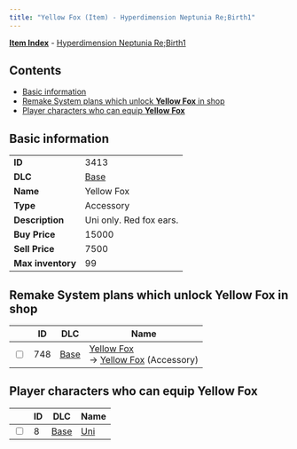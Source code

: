 ```yaml
---
title: "Yellow Fox (Item) - Hyperdimension Neptunia Re;Birth1"
---
```


[**Item Index**](/neptunia/rb1/item/index.html) - [Hyperdimension Neptunia Re;Birth1](/neptunia/rb1)

## Contents

- [Basic information](#basic-information)
- [Remake System plans which unlock **Yellow Fox** in shop](#remake-system-plans-which-unlock-yellow-fox-in-shop)
- [Player characters who can equip **Yellow Fox**](#player-characters-who-can-equip-yellow-fox)

## Basic information

|   |   |
| -- | -- |
| **ID** | 3413 |
| **DLC** | [Base](/neptunia/rb1/dlc/1-base.html) |
| **Name** | Yellow Fox |
| **Type** | Accessory |
| **Description** | Uni only. Red fox ears. |
| **Buy Price** | 15000 |
| **Sell Price** | 7500 |
| **Max inventory** | 99 |


## Remake System plans which unlock **Yellow Fox** in shop

|    | ID | DLC | Name |
| -- | -- | --- | ---- |
| <input type="checkbox" id="rb1-remake-1-748" class="trackbox" /> | 748 | [Base](/neptunia/rb1/dlc/1-base.html) | [Yellow Fox](/neptunia/rb1/remake/1-748-yellow-fox.html)<br /> → [Yellow Fox](/neptunia/rb1/item/1-3413-yellow-fox.html) (Accessory) |


## Player characters who can equip **Yellow Fox**

|    | ID | DLC | Name |
| -- | -- | --- | ---- |
| <input type="checkbox" id="rb1-player-1-8" class="trackbox" /> | 8 | [Base](/neptunia/rb1/dlc/1-base.html) | [Uni](/neptunia/rb1/player/1-8-uni.html) |
